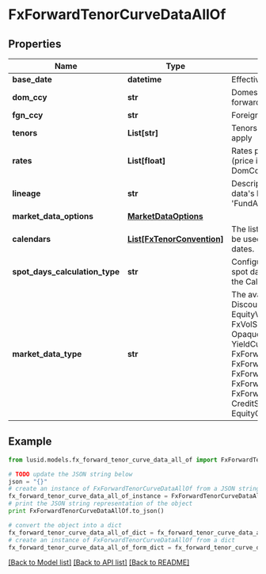 # FxForwardTenorCurveDataAllOf


## Properties
Name | Type | Description | Notes
------------ | ------------- | ------------- | -------------
**base_date** | **datetime** | EffectiveAt date of the quoted rates | 
**dom_ccy** | **str** | Domestic currency of the fx forward | 
**fgn_ccy** | **str** | Foreign currency of the fx forward | 
**tenors** | **List[str]** | Tenors for which the forward rates apply | 
**rates** | **List[float]** | Rates provided for the fx forward (price in FgnCcy per unit of DomCcy) | 
**lineage** | **str** | Description of the complex market data&#39;s lineage e.g. &#39;FundAccountant_GreenQuality&#39;. | [optional] 
**market_data_options** | [**MarketDataOptions**](MarketDataOptions.md) |  | [optional] 
**calendars** | [**List[FxTenorConvention]**](FxTenorConvention.md) | The list of conventions that should be used when interpreting tenors as dates. | [optional] 
**spot_days_calculation_type** | **str** | Configures how to calculate the spot date from the build date using the Calendars provided. | [optional] 
**market_data_type** | **str** | The available values are: DiscountFactorCurveData, EquityVolSurfaceData, FxVolSurfaceData, IrVolCubeData, OpaqueMarketData, YieldCurveData, FxForwardCurveData, FxForwardPipsCurveData, FxForwardTenorCurveData, FxForwardTenorPipsCurveData, FxForwardCurveByQuoteReference, CreditSpreadCurveData, EquityCurveByPricesData | 

## Example

```python
from lusid.models.fx_forward_tenor_curve_data_all_of import FxForwardTenorCurveDataAllOf

# TODO update the JSON string below
json = "{}"
# create an instance of FxForwardTenorCurveDataAllOf from a JSON string
fx_forward_tenor_curve_data_all_of_instance = FxForwardTenorCurveDataAllOf.from_json(json)
# print the JSON string representation of the object
print FxForwardTenorCurveDataAllOf.to_json()

# convert the object into a dict
fx_forward_tenor_curve_data_all_of_dict = fx_forward_tenor_curve_data_all_of_instance.to_dict()
# create an instance of FxForwardTenorCurveDataAllOf from a dict
fx_forward_tenor_curve_data_all_of_form_dict = fx_forward_tenor_curve_data_all_of.from_dict(fx_forward_tenor_curve_data_all_of_dict)
```
[[Back to Model list]](../README.md#documentation-for-models) [[Back to API list]](../README.md#documentation-for-api-endpoints) [[Back to README]](../README.md)


